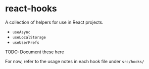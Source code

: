 # react-hooks

A collection of helpers for use in React projects.  

- `useAsync`
- `useLocalStorage`
- `useUserPrefs`

TODO: Document these here  

For now, refer to the usage notes in each hook file under `src/hooks/`